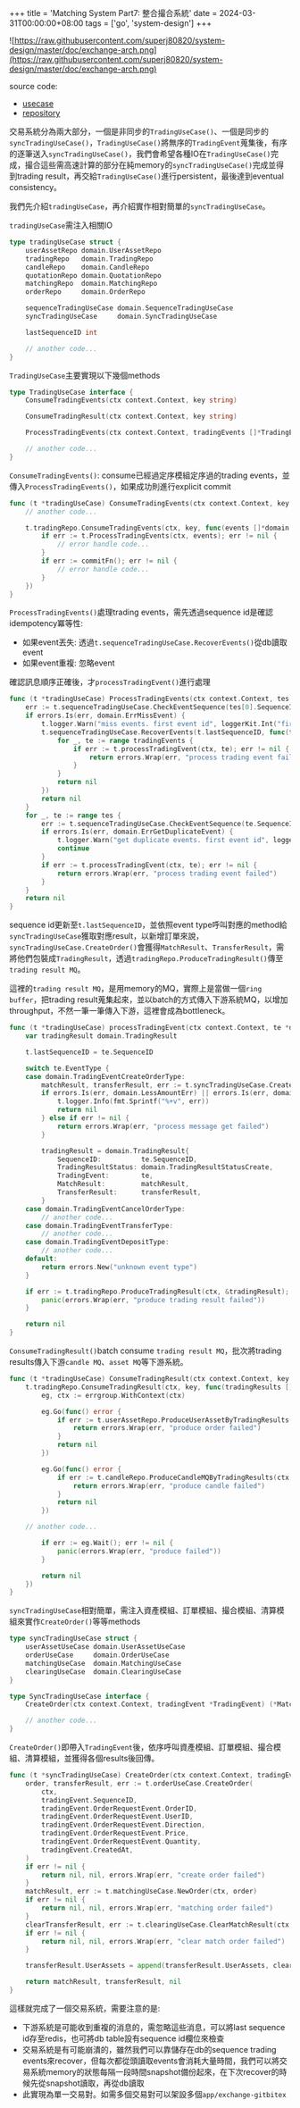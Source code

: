 +++
title = 'Matching System Part7: 整合撮合系統'
date = 2024-03-31T00:00:00+08:00
tags = ['go', 'system-design']
+++

![https://raw.githubusercontent.com/superj80820/system-design/master/doc/exchange-arch.png](https://raw.githubusercontent.com/superj80820/system-design/master/doc/exchange-arch.png)

source code:
* [usecase](https://github.com/superj80820/system-design/tree/master/exchange/usecase/trading)
* [repository](https://github.com/superj80820/system-design/tree/master/exchange/repository/trading)

交易系統分為兩大部分，一個是非同步的`TradingUseCase()`、一個是同步的`syncTradingUseCase()`，`TradingUseCase()`將無序的`TradingEvent`蒐集後，有序的逐筆送入`syncTradingUseCase()`，我們會希望各種IO在`TradingUseCase()`完成，撮合這些需高速計算的部分在純memory的`syncTradingUseCase()`完成並得到trading result，再交給`TradingUseCase()`進行persistent，最後達到eventual consistency。

我們先介紹`tradingUseCase`，再介紹實作相對簡單的`syncTradingUseCase`。

`tradingUseCase`需注入相關IO

```go
type tradingUseCase struct {
	userAssetRepo domain.UserAssetRepo
	tradingRepo   domain.TradingRepo
	candleRepo    domain.CandleRepo
	quotationRepo domain.QuotationRepo
	matchingRepo  domain.MatchingRepo
	orderRepo     domain.OrderRepo

	sequenceTradingUseCase domain.SequenceTradingUseCase
	syncTradingUseCase     domain.SyncTradingUseCase

	lastSequenceID int

	// another code...
}

```

`TradingUseCase`主要實現以下幾個methods

```go
type TradingUseCase interface {
	ConsumeTradingEvents(ctx context.Context, key string)

	ConsumeTradingResult(ctx context.Context, key string)

	ProcessTradingEvents(ctx context.Context, tradingEvents []*TradingEvent) error

	// another code...
}

```

`ConsumeTradingEvents()`: consume已經過定序模組定序過的trading events，並傳入`ProcessTradingEvents()`，如果成功則進行explicit commit

```go
func (t *tradingUseCase) ConsumeTradingEvents(ctx context.Context, key string) {
	// another code...

	t.tradingRepo.ConsumeTradingEvents(ctx, key, func(events []*domain.TradingEvent, commitFn func() error) {
		if err := t.ProcessTradingEvents(ctx, events); err != nil {
			// error handle code...
		}
		if err := commitFn(); err != nil {
			// error handle code...
		}
	})
}

```

`ProcessTradingEvents()`處理trading events，需先透過sequence id是確認idempotency冪等性:

- 如果event丟失: 透過`t.sequenceTradingUseCase.RecoverEvents()`從db讀取event
- 如果event重複: 忽略event

確認訊息順序正確後，才`processTradingEvent()`進行處理

```go
func (t *tradingUseCase) ProcessTradingEvents(ctx context.Context, tes []*domain.TradingEvent) error {
	err := t.sequenceTradingUseCase.CheckEventSequence(tes[0].SequenceID, t.lastSequenceID)
	if errors.Is(err, domain.ErrMissEvent) {
		t.logger.Warn("miss events. first event id", loggerKit.Int("first-event-id", tes[0].SequenceID), loggerKit.Int("last-sequence-id", t.lastSequenceID))
		t.sequenceTradingUseCase.RecoverEvents(t.lastSequenceID, func(tradingEvents []*domain.TradingEvent) error {
			for _, te := range tradingEvents {
				if err := t.processTradingEvent(ctx, te); err != nil {
					return errors.Wrap(err, "process trading event failed")
				}
			}
			return nil
		})
		return nil
	}
	for _, te := range tes {
		err := t.sequenceTradingUseCase.CheckEventSequence(te.SequenceID, t.lastSequenceID)
		if errors.Is(err, domain.ErrGetDuplicateEvent) {
			t.logger.Warn("get duplicate events. first event id", loggerKit.Int("first-event-id", tes[0].SequenceID), loggerKit.Int("last-sequence-id", t.lastSequenceID))
			continue
		}
		if err := t.processTradingEvent(ctx, te); err != nil {
			return errors.Wrap(err, "process trading event failed")
		}
	}
	return nil
}

```

sequence id更新至`t.lastSequenceID`，並依照event type呼叫對應的method給`syncTradingUseCase`獲取對應result，以新增訂單來說，`syncTradingUseCase.CreateOrder()`會獲得`MatchResult`、`TransferResult`，需將他們包裝成`TradingResult`，透過`tradingRepo.ProduceTradingResult()`傳至`trading result MQ`。

這裡的`trading result MQ`，是用memory的MQ，實際上是當做一個`ring buffer`，把trading result蒐集起來，並以batch的方式傳入下游系統MQ，以增加throughput，不然一筆一筆傳入下游，這裡會成為bottleneck。

```go
func (t *tradingUseCase) processTradingEvent(ctx context.Context, te *domain.TradingEvent) error {
	var tradingResult domain.TradingResult

	t.lastSequenceID = te.SequenceID

	switch te.EventType {
	case domain.TradingEventCreateOrderType:
		matchResult, transferResult, err := t.syncTradingUseCase.CreateOrder(ctx, te)
		if errors.Is(err, domain.LessAmountErr) || errors.Is(err, domain.InvalidAmountErr) {
			t.logger.Info(fmt.Sprintf("%+v", err))
			return nil
		} else if err != nil {
			return errors.Wrap(err, "process message get failed")
		}

		tradingResult = domain.TradingResult{
			SequenceID:          te.SequenceID,
			TradingResultStatus: domain.TradingResultStatusCreate,
			TradingEvent:        te,
			MatchResult:         matchResult,
			TransferResult:      transferResult,
		}
	case domain.TradingEventCancelOrderType:
		// another code...
	case domain.TradingEventTransferType:
		// another code...
	case domain.TradingEventDepositType:
		// another code...
	default:
		return errors.New("unknown event type")
	}

	if err := t.tradingRepo.ProduceTradingResult(ctx, &tradingResult); err != nil {
		panic(errors.Wrap(err, "produce trading result failed"))
	}

	return nil
}

```

`ConsumeTradingResult()`batch consume `trading result MQ`，批次將trading results傳入下游`candle MQ`、`asset MQ`等下游系統。

```go
func (t *tradingUseCase) ConsumeTradingResult(ctx context.Context, key string) {
	t.tradingRepo.ConsumeTradingResult(ctx, key, func(tradingResults []*domain.TradingResult) error {
		eg, ctx := errgroup.WithContext(ctx)

		eg.Go(func() error {
			if err := t.userAssetRepo.ProduceUserAssetByTradingResults(ctx, tradingResults); err != nil {
				return errors.Wrap(err, "produce order failed")
			}
			return nil
		})

		eg.Go(func() error {
			if err := t.candleRepo.ProduceCandleMQByTradingResults(ctx, tradingResults); err != nil {
				return errors.Wrap(err, "produce candle failed")
			}
			return nil
		})

  	// another code...

		if err := eg.Wait(); err != nil {
			panic(errors.Wrap(err, "produce failed"))
		}

		return nil
	})
}

```

`syncTradingUseCase`相對簡單，需注入資產模組、訂單模組、撮合模組、清算模組來實作`CreateOrder()`等等methods

```go
type syncTradingUseCase struct {
	userAssetUseCase domain.UserAssetUseCase
	orderUseCase     domain.OrderUseCase
	matchingUseCase  domain.MatchingUseCase
	clearingUseCase  domain.ClearingUseCase
}

type SyncTradingUseCase interface {
	CreateOrder(ctx context.Context, tradingEvent *TradingEvent) (*MatchResult, *TransferResult, error)

	// another code...
}

```

`CreateOrder()`即帶入`TradingEvent`後，依序呼叫資產模組、訂單模組、撮合模組、清算模組，並獲得各個results後回傳。

```go
func (t *syncTradingUseCase) CreateOrder(ctx context.Context, tradingEvent *domain.TradingEvent) (*domain.MatchResult, *domain.TransferResult, error) {
	order, transferResult, err := t.orderUseCase.CreateOrder(
		ctx,
		tradingEvent.SequenceID,
		tradingEvent.OrderRequestEvent.OrderID,
		tradingEvent.OrderRequestEvent.UserID,
		tradingEvent.OrderRequestEvent.Direction,
		tradingEvent.OrderRequestEvent.Price,
		tradingEvent.OrderRequestEvent.Quantity,
		tradingEvent.CreatedAt,
	)
	if err != nil {
		return nil, nil, errors.Wrap(err, "create order failed")
	}
	matchResult, err := t.matchingUseCase.NewOrder(ctx, order)
	if err != nil {
		return nil, nil, errors.Wrap(err, "matching order failed")
	}
	clearTransferResult, err := t.clearingUseCase.ClearMatchResult(ctx, matchResult)
	if err != nil {
		return nil, nil, errors.Wrap(err, "clear match order failed")
	}

	transferResult.UserAssets = append(transferResult.UserAssets, clearTransferResult.UserAssets...)

	return matchResult, transferResult, nil
}

```

這樣就完成了一個交易系統，需要注意的是:

- 下游系統是可能收到重複的消息的，需忽略這些消息，可以將last sequence id存至redis，也可將db table設有sequence id欄位來檢查
- 交易系統是有可能崩潰的，雖然我們可以靠儲存在db的sequence trading events來recover，但每次都從頭讀取events會消耗大量時間，我們可以將交易系統memory的狀態每隔一段時間snapshot備份起來，在下次recover的時候先從snapshot讀取，再從db讀取
- 此實現為單一交易對。如需多個交易對可以架設多個`app/exchange-gitbitex`
